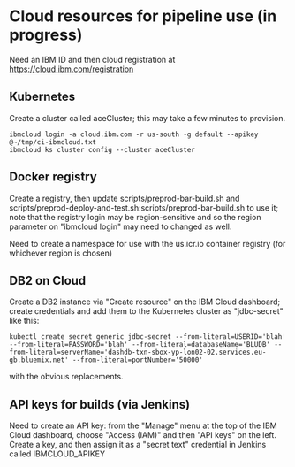 # Cloud resources for pipeline use (in progress)

Need an IBM ID and then cloud registration at https://cloud.ibm.com/registration

## Kubernetes

Create a cluster called aceCluster; this may take a few minutes to provision.

```
ibmcloud login -a cloud.ibm.com -r us-south -g default --apikey @~/tmp/ci-ibmcloud.txt
ibmcloud ks cluster config --cluster aceCluster
```

## Docker registry

Create a registry, then update scripts/preprod-bar-build.sh and scripts/preprod-deploy-and-test.sh:scripts/preprod-bar-build.sh to use it; note that the registry login may be region-sensitive and so the region parameter on "ibmcloud login" may need to changed as well.

Need to create a namespace for use with the us.icr.io container registry (for whichever region is chosen)

## DB2 on Cloud

Create a DB2 instance via "Create resource" on the IBM Cloud dashboard; create credentials and add them to the Kubernetes cluster as "jdbc-secret" like this:
```
kubectl create secret generic jdbc-secret --from-literal=USERID='blah' --from-literal=PASSWORD='blah' --from-literal=databaseName='BLUDB' --from-literal=serverName='dashdb-txn-sbox-yp-lon02-02.services.eu-gb.bluemix.net' --from-literal=portNumber='50000' 
```
with the obvious replacements.

## API keys for builds (via Jenkins)

Need to create an API key: from the "Manage" menu at the top of the IBM Cloud dashboard, choose "Access (IAM)" and then "API keys" on the left. Create a key, and then assign it as a "secret text" credential in Jenkins called IBMCLOUD_APIKEY
